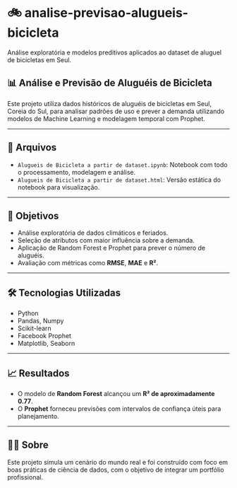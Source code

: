 # 🚲 analise-previsao-alugueis-bicicleta

Análise exploratória e modelos preditivos aplicados ao dataset de aluguel de bicicletas em Seul.

## 📊 Análise e Previsão de Aluguéis de Bicicleta

Este projeto utiliza dados históricos de aluguéis de bicicletas em Seul, Coreia do Sul, para analisar padrões de uso e prever a demanda utilizando modelos de Machine Learning e modelagem temporal com Prophet.

---

## 📁 Arquivos

- `Alugueis de Bicicleta a partir de dataset.ipynb`: Notebook com todo o processamento, modelagem e análise.
- `Alugueis de Bicicleta a partir de dataset.html`: Versão estática do notebook para visualização.

---

## 🎯 Objetivos

- Análise exploratória de dados climáticos e feriados.
- Seleção de atributos com maior influência sobre a demanda.
- Aplicação de Random Forest e Prophet para prever o número de aluguéis.
- Avaliação com métricas como **RMSE**, **MAE** e **R²**.

---

## 🛠️ Tecnologias Utilizadas

- Python
- Pandas, Numpy
- Scikit-learn
- Facebook Prophet
- Matplotlib, Seaborn

---

## 📈 Resultados

- O modelo de **Random Forest** alcançou um **R² de aproximadamente 0.77**.
- O **Prophet** forneceu previsões com intervalos de confiança úteis para planejamento.

---

## 👨‍💻 Sobre

Este projeto simula um cenário do mundo real e foi construído com foco em boas práticas de ciência de dados, com o objetivo de integrar um portfólio profissional.
